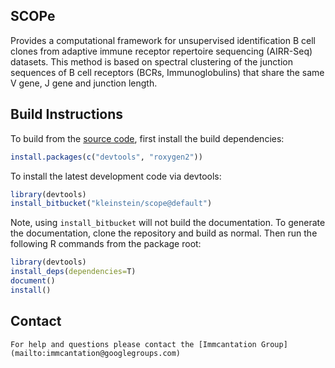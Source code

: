 SCOPe
-------------------------------------------------------------------------------

Provides a computational framework for unsupervised identification B cell
clones from adaptive immune receptor repertoire sequencing (AIRR-Seq) datasets. 
This method is based on spectral clustering of the junction sequences of B cell 
receptors (BCRs, Immunoglobulins) that share the same V gene, J gene and 
junction length.

Build Instructions
-------------------------------------------------------------------------------

To build from the [source code](http://bitbucket.org/kleinstein/scope),
first install the build dependencies:

```R
install.packages(c("devtools", "roxygen2"))
```

To install the latest development code via devtools:

```R
library(devtools)
install_bitbucket("kleinstein/scope@default")
```

Note, using `install_bitbucket` will not build the documentation. To generate the 
documentation, clone the repository and build as normal. Then run the following 
R commands from the package root:

```R
library(devtools)
install_deps(dependencies=T)
document()
install()
```

Contact
-------------------------------------------------------------------------------
    For help and questions please contact the [Immcantation Group](mailto:immcantation@googlegroups.com)
